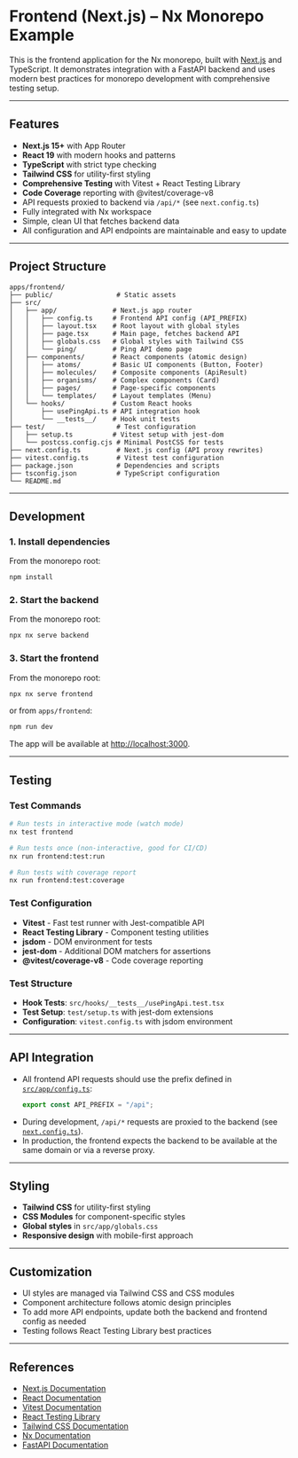 # Frontend (Next.js) – Nx Monorepo Example

This is the frontend application for the Nx monorepo, built with [Next.js](https://nextjs.org/) and TypeScript. It demonstrates integration with a FastAPI backend and uses modern best practices for monorepo development with comprehensive testing setup.

---

## Features

- **Next.js 15+** with App Router
- **React 19** with modern hooks and patterns
- **TypeScript** with strict type checking
- **Tailwind CSS** for utility-first styling
- **Comprehensive Testing** with Vitest + React Testing Library
- **Code Coverage** reporting with @vitest/coverage-v8
- API requests proxied to backend via `/api/*` (see `next.config.ts`)
- Fully integrated with Nx workspace
- Simple, clean UI that fetches backend data
- All configuration and API endpoints are maintainable and easy to update

---

## Project Structure

```
apps/frontend/
├── public/                # Static assets
├── src/
│   ├── app/              # Next.js app router
│   │   ├── config.ts     # Frontend API config (API_PREFIX)
│   │   ├── layout.tsx    # Root layout with global styles
│   │   ├── page.tsx      # Main page, fetches backend API
│   │   ├── globals.css   # Global styles with Tailwind CSS
│   │   └── ping/         # Ping API demo page
│   ├── components/       # React components (atomic design)
│   │   ├── atoms/        # Basic UI components (Button, Footer)
│   │   ├── molecules/    # Composite components (ApiResult)
│   │   ├── organisms/    # Complex components (Card)
│   │   ├── pages/        # Page-specific components
│   │   └── templates/    # Layout templates (Menu)
│   └── hooks/            # Custom React hooks
│       ├── usePingApi.ts # API integration hook
│       └── __tests__/    # Hook unit tests
├── test/                  # Test configuration
│   ├── setup.ts          # Vitest setup with jest-dom
│   └── postcss.config.cjs # Minimal PostCSS for tests
├── next.config.ts         # Next.js config (API proxy rewrites)
├── vitest.config.ts       # Vitest test configuration
├── package.json           # Dependencies and scripts
├── tsconfig.json          # TypeScript configuration
└── README.md
```

---

## Development

### 1. Install dependencies

From the monorepo root:
```sh
npm install
```

### 2. Start the backend

From the monorepo root:
```sh
npx nx serve backend
```

### 3. Start the frontend

From the monorepo root:
```sh
npx nx serve frontend
```
or from `apps/frontend`:
```sh
npm run dev
```

The app will be available at [http://localhost:3000](http://localhost:3000).

---

## Testing

### Test Commands

```bash
# Run tests in interactive mode (watch mode)
nx test frontend

# Run tests once (non-interactive, good for CI/CD)
nx run frontend:test:run

# Run tests with coverage report
nx run frontend:test:coverage
```

### Test Configuration

- **Vitest** - Fast test runner with Jest-compatible API
- **React Testing Library** - Component testing utilities
- **jsdom** - DOM environment for tests
- **jest-dom** - Additional DOM matchers for assertions
- **@vitest/coverage-v8** - Code coverage reporting

### Test Structure

- **Hook Tests**: `src/hooks/__tests__/usePingApi.test.tsx`
- **Test Setup**: `test/setup.ts` with jest-dom extensions
- **Configuration**: `vitest.config.ts` with jsdom environment

---

## API Integration

- All frontend API requests should use the prefix defined in [`src/app/config.ts`](src/app/config.ts):  
  ```ts
  export const API_PREFIX = "/api";
  ```
- During development, `/api/*` requests are proxied to the backend (see [`next.config.ts`](next.config.ts)).
- In production, the frontend expects the backend to be available at the same domain or via a reverse proxy.

---

## Styling

- **Tailwind CSS** for utility-first styling
- **CSS Modules** for component-specific styles
- **Global styles** in `src/app/globals.css`
- **Responsive design** with mobile-first approach

---

## Customization

- UI styles are managed via Tailwind CSS and CSS modules
- Component architecture follows atomic design principles
- To add more API endpoints, update both the backend and frontend config as needed
- Testing follows React Testing Library best practices

---

## References

- [Next.js Documentation](https://nextjs.org/)
- [React Documentation](https://react.dev/)
- [Vitest Documentation](https://vitest.dev/)
- [React Testing Library](https://testing-library.com/docs/react-testing-library/intro/)
- [Tailwind CSS Documentation](https://tailwindcss.com/)
- [Nx Documentation](https://nx.dev)
- [FastAPI Documentation](https://fastapi.tiangolo.com/)